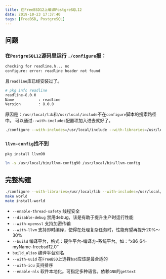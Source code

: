 ```yaml
---
title: 在FreeBSD12上编译PostgreSQL12
date: 2019-10-23 17:37:40
tags: [FreeBSD, PostgreSQL]
---
```


## 问题
### 在`PostgreSQL12`源码里运行 `./configure`报：
```bash
checking for readline.h... no
configure: error: readline header not found
```
且`readline`库已经安装过了。
```bash
# pkg info readline
readline-8.0.0
Name           : readline
Version        : 8.0.0
```

原因是：`/usr/local/lib`和`/usr/local/include`不在`configure`脚本的搜索路径中。
可以通过`--with-includes`配置项加入进去就好了。
```bash
./configure --with-includes=/usr/local/include --with-libraries=/usr/local/lib
```

### `llvm-config`找不到
```bash
pkg install llvm90

ln -s /usr/local/bin/llvm-config90 /usr/local/bin/llvm-config
```

## 完整构建
```bash
./configure --with-libraries=/usr/local/lib --with-includes=/usr/local/include --enable-thread-safety --disable-debug --with-openssl --with-llvm --prefix=/usr/local/pg12 --localstatedir=/var --build=amd64-bluse-freebsd12.0 build_alias=amd64-bluse-freebsd12.0 --with-uuid=bsd --with-icu --enable-nls='zh_CN'
make world
make install-world
```

- `--enable-thread-safety` 线程安全
- `--disable-debug` 禁用debug，该是有助于提升生产时运行性能
- `--with-openssl` 支持加密传输
- `--with-llvm` 支持即时编译，使得在处理复杂任务时，性能有望再提升20%～30%
- `--build` 编译平台，格式：硬件平台-编译方-系统平台。如：“x86_64-myName-freebsd12.0”
- `build_alias` 编译平台别名
- `--with-uuid` 在`FreeBSD`上选择`bsd`应该是最合适的
- `--with-icu` 支持排序
- `--enable-nls` 软件本地化。可指定多种语言。依赖`GNU`的`gettext`